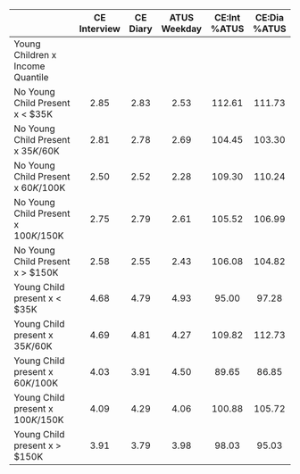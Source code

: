 
|                      | CE<br>Interview |  CE<br>Diary | ATUS<br>Weekday | CE:Int<br>%ATUS | CE:Dia<br>%ATUS |
| -------------------- | :----------: | :----------: | :----------: | :----------: | :----------: |
| Young Children x Income Quantile |              |              |              |              |              |
| No Young Child Present x     < $35K |         2.85 |         2.83 |         2.53 |       112.61 |       111.73 |
| No Young Child Present x  $35K/$60K |         2.81 |         2.78 |         2.69 |       104.45 |       103.30 |
| No Young Child Present x  $60K/$100K |         2.50 |         2.52 |         2.28 |       109.30 |       110.24 |
| No Young Child Present x $100K/$150K |         2.75 |         2.79 |         2.61 |       105.52 |       106.99 |
| No Young Child Present x     > $150K |         2.58 |         2.55 |         2.43 |       106.08 |       104.82 |
| Young Child present x     < $35K |         4.68 |         4.79 |         4.93 |        95.00 |        97.28 |
| Young Child present x  $35K/$60K |         4.69 |         4.81 |         4.27 |       109.82 |       112.73 |
| Young Child present x  $60K/$100K |         4.03 |         3.91 |         4.50 |        89.65 |        86.85 |
| Young Child present x $100K/$150K |         4.09 |         4.29 |         4.06 |       100.88 |       105.72 |
| Young Child present x     > $150K |         3.91 |         3.79 |         3.98 |        98.03 |        95.03 |


